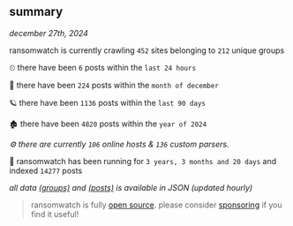 
## summary
_december 27th, 2024_

ransomwatch is currently crawling `452` sites belonging to `212` unique groups

⏲ there have been `6` posts within the `last 24 hours`

🦈 there have been `224` posts within the `month of december`

🪐 there have been `1136` posts within the `last 90 days`

🏚 there have been `4820` posts within the `year of 2024`

_⚙️ there are currently `106` online hosts & `136` custom parsers._

🦕 ransomwatch has been running for `3 years, 3 months and 20 days` and indexed `14277` posts

_all data  [(groups)](http://ransomwhat.telemetry.ltd/groups) and [(posts)](http://ransomwhat.telemetry.ltd/posts) is available in JSON (updated hourly)_

> ransomwatch is fully [open source](https://github.com/joshhighet/ransomwatch#ransomwatch--). please consider [sponsoring](https://github.com/sponsors/joshhighet) if you find it useful!
